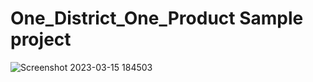 # One_District_One_Product Sample project
![Screenshot 2023-03-15 184503](https://user-images.githubusercontent.com/127886714/225323818-a0d00bbf-63a9-4a74-a0de-1c764abcd248.png)
